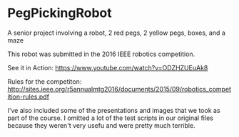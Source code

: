 # PegPickingRobot
A senior project involving a robot, 2 red pegs, 2 yellow pegs, boxes, and a maze

This robot was submitted in the 2016 IEEE robotics competition.

See it in Action: https://www.youtube.com/watch?v=ODZHZUEuAk8

Rules for the competiton: http://sites.ieee.org/r5annualmtg2016/documents/2015/09/robotics_competition-rules.pdf

I've also included some of the presentations and images that we took as part of the course. 
I omitted a lot of the test scripts in our original files because they weren't very usefu and were pretty much terrible.
